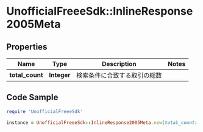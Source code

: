 # UnofficialFreeeSdk::InlineResponse2005Meta

## Properties

Name | Type | Description | Notes
------------ | ------------- | ------------- | -------------
**total_count** | **Integer** | 検索条件に合致する取引の総数 | 

## Code Sample

```ruby
require 'UnofficialFreeeSdk'

instance = UnofficialFreeeSdk::InlineResponse2005Meta.new(total_count: 100)
```


